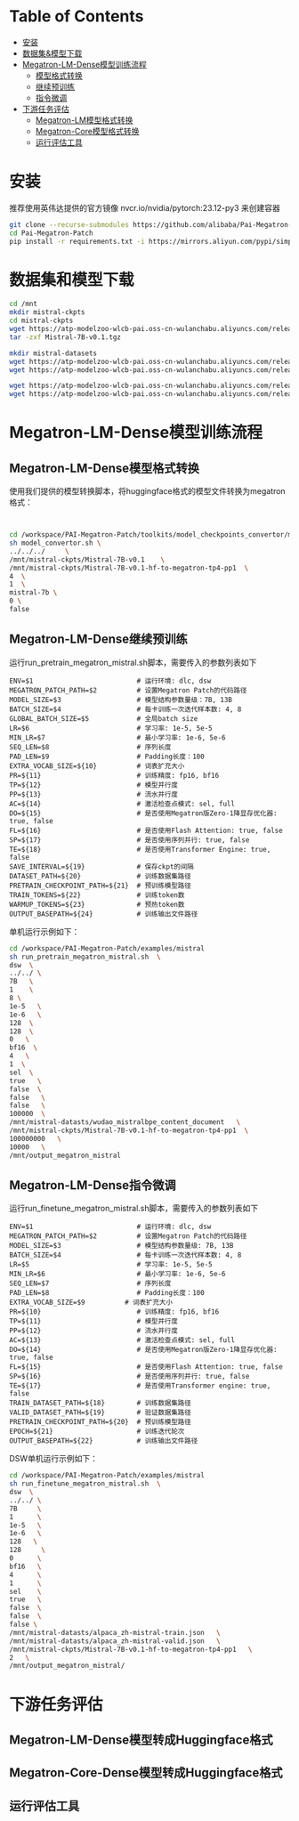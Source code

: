 # Table of Contents
   * [安装](#安装)
   * [数据集&模型下载](#数据集和模型下载)
   * [Megatron-LM-Dense模型训练流程](#Megatron-LM-Dense模型训练流程)
      * [模型格式转换](#Megatron-LM-Dense模型格式转换)
      * [继续预训练](#Megatron-LM-Dense继续预训练)
      * [指令微调](#Megatron-LM-Dense指令微调)
   * [下游任务评估](#下游任务评估)
      * [Megatron-LM模型格式转换](#Megatron-LM-Dense模型转成Huggingface格式)
      * [Megatron-Core模型格式转换](#Megatron-Core-Dense模型转成Huggingface格式)
      * [运行评估工具](#运行评估工具)

# 安装
推荐使用英伟达提供的官方镜像 nvcr.io/nvidia/pytorch:23.12-py3 来创建容器

```bash
git clone --recurse-submodules https://github.com/alibaba/Pai-Megatron-Patch.git
cd Pai-Megatron-Patch
pip install -r requirements.txt -i https://mirrors.aliyun.com/pypi/simple/
```

# 数据集和模型下载
```bash
cd /mnt
mkdir mistral-ckpts
cd mistral-ckpts
wget https://atp-modelzoo-wlcb-pai.oss-cn-wulanchabu.aliyuncs.com/release/models/pai-megatron-patch/mistral-ckpts/Mistral-7B-v0.1.tgz
tar -zxf Mistral-7B-v0.1.tgz

mkdir mistral-datasets
wget https://atp-modelzoo-wlcb-pai.oss-cn-wulanchabu.aliyuncs.com/release/models/pai-megatron-patch/mistral-datasets/wudao_mistralbpe_content_document.bin
wget https://atp-modelzoo-wlcb-pai.oss-cn-wulanchabu.aliyuncs.com/release/models/pai-megatron-patch/mistral-datasets/wudao_mistralbpe_content_document.idx

wget https://atp-modelzoo-wlcb-pai.oss-cn-wulanchabu.aliyuncs.com/release/models/pai-megatron-patch/mistral-datasets/alpaca_zh-mistral-train.json
wget https://atp-modelzoo-wlcb-pai.oss-cn-wulanchabu.aliyuncs.com/release/models/pai-megatron-patch/mistral-datasets/alpaca_zh-mistral-valid.json


```

# Megatron-LM-Dense模型训练流程

## Megatron-LM-Dense模型格式转换
使用我们提供的模型转换脚本，将huggingface格式的模型文件转换为megatron格式：
```bash


cd /workspace/PAI-Megatron-Patch/toolkits/model_checkpoints_convertor/mistral
sh model_convertor.sh \
../../../     \
/mnt/mistral-ckpts/Mistral-7B-v0.1    \
/mnt/mistral-ckpts/Mistral-7B-v0.1-hf-to-megatron-tp4-pp1  \
4  \
1  \
mistral-7b \
0 \
false
```

## Megatron-LM-Dense继续预训练
运行run_pretrain_megatron_mistral.sh脚本，需要传入的参数列表如下
```
ENV=$1                          # 运行环境: dlc, dsw
MEGATRON_PATCH_PATH=$2          # 设置Megatron Patch的代码路径
MODEL_SIZE=$3                   # 模型结构参数量级：7B, 13B
BATCH_SIZE=$4                   # 每卡训练一次迭代样本数: 4, 8
GLOBAL_BATCH_SIZE=$5            # 全局batch size
LR=$6                           # 学习率: 1e-5, 5e-5
MIN_LR=$7                       # 最小学习率: 1e-6, 5e-6
SEQ_LEN=$8                      # 序列长度
PAD_LEN=$9                      # Padding长度：100
EXTRA_VOCAB_SIZE=${10}          # 词表扩充大小
PR=${11}                        # 训练精度: fp16, bf16
TP=${12}                        # 模型并行度
PP=${13}                        # 流水并行度
AC=${14}                        # 激活检查点模式: sel, full
DO=${15}                        # 是否使用Megatron版Zero-1降显存优化器: true, false
FL=${16}                        # 是否使用Flash Attention: true, false
SP=${17}                        # 是否使用序列并行: true, false
TE=${18}                        # 是否使用Transformer Engine: true, false
SAVE_INTERVAL=${19}             # 保存ckpt的间隔
DATASET_PATH=${20}              # 训练数据集路径
PRETRAIN_CHECKPOINT_PATH=${21}  # 预训练模型路径
TRAIN_TOKENS=${22}              # 训练token数
WARMUP_TOKENS=${23}             # 预热token数
OUTPUT_BASEPATH=${24}           # 训练输出文件路径
```
单机运行示例如下：
```bash
cd /workspace/PAI-Megatron-Patch/examples/mistral
sh run_pretrain_megatron_mistral.sh  \
dsw  \
../../ \
7B   \
1    \
8 \
1e-5   \
1e-6   \
128  \
128  \
0   \
bf16  \
4   \
1  \
sel  \
true   \
false  \
false   \
false   \
100000  \
/mnt/mistral-datasts/wudao_mistralbpe_content_document   \
/mnt/mistral-ckpts/Mistral-7B-v0.1-hf-to-megatron-tp4-pp1  \
100000000   \
10000   \
/mnt/output_megatron_mistral
```

## Megatron-LM-Dense指令微调
运行run_finetune_megatron_mistral.sh脚本，需要传入的参数列表如下
```
ENV=$1                          # 运行环境: dlc, dsw
MEGATRON_PATCH_PATH=$2          # 设置Megatron Patch的代码路径
MODEL_SIZE=$3                   # 模型结构参数量级: 7B, 13B
BATCH_SIZE=$4                   # 每卡训练一次迭代样本数: 4, 8
LR=$5                           # 学习率: 1e-5, 5e-5
MIN_LR=$6                       # 最小学习率: 1e-6, 5e-6
SEQ_LEN=$7                      # 序列长度
PAD_LEN=$8                      # Padding长度：100
EXTRA_VOCAB_SIZE=$9          # 词表扩充大小
PR=${10}                        # 训练精度: fp16, bf16
TP=${11}                        # 模型并行度
PP=${12}                        # 流水并行度
AC=${13}                        # 激活检查点模式: sel, full
DO=${14}                        # 是否使用Megatron版Zero-1降显存优化器: true, false
FL=${15}                        # 是否使用Flash Attention: true, false
SP=${16}                        # 是否使用序列并行: true, false
TE=${17}                        # 是否使用Transformer engine: true, false
TRAIN_DATASET_PATH=${18}        # 训练数据集路径
VALID_DATASET_PATH=${19}        # 验证数据集路径
PRETRAIN_CHECKPOINT_PATH=${20}  # 预训练模型路径
EPOCH=${21}                     # 训练迭代轮次
OUTPUT_BASEPATH=${22}           # 训练输出文件路径
```
DSW单机运行示例如下：
```bash
cd /workspace/PAI-Megatron-Patch/examples/mistral
sh run_finetune_megatron_mistral.sh  \
dsw  \
../../ \
7B     \
1      \
1e-5   \
1e-6   \
128   \
128     \
0      \
bf16   \
4      \
1      \
sel    \
true   \
false  \
false  \
false \
/mnt/mistral-datasts/alpaca_zh-mistral-train.json   \
/mnt/mistral-datasts/alpaca_zh-mistral-valid.json   \
/mnt/mistral-ckpts/Mistral-7B-v0.1-hf-to-megatron-tp4-pp1   \
2   \
/mnt/output_megatron_mistral/
```

# 下游任务评估

## Megatron-LM-Dense模型转成Huggingface格式

## Megatron-Core-Dense模型转成Huggingface格式

## 运行评估工具